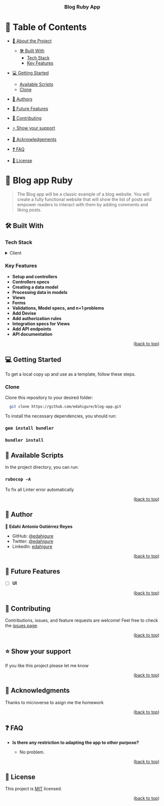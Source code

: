 <a name="readme-top"></a>

<div align="center">



  <h3><b>Blog Ruby App</b></h3>

</div>

# 📗 Table of Contents

- [📖 About the Project](#about-project)

  - [🛠 Built With](#built-with)
    - [Tech Stack](#tech-stack)
    - [Key Features](#key-features)
- [💻 Getting Started](#getting-started)
  - [Available Scripts](#available-scripts)
  - [Clone](#clone)
- [👥 Authors](#authors)
- [🔭 Future Features](#future-features)
- [🤝 Contributing](#contributing)
- [⭐️ Show your support](#support)
- [🙏 Acknowledgements](#acknowledgements)
- [❓ FAQ](#faq)
- [📝 License](#license)

# 📖 Blog app Ruby 

> The Blog app will be a classic example of a blog website. You will create a fully functional website that will show the list of posts and empower readers to interact with them by adding comments and liking posts.

## 🛠 Built With <a name="built-with"></a>

### Tech Stack <a name="tech-stack"></a>

<details>
  <summary>Client</summary>
  <ul>
    <li><a href="https://en.wikipedia.org/wiki/Ruby_(programming_language)">Ruby</a></li>
  </ul>
</details>

<!-- Features -->

### Key Features <a name="key-features"></a>


- **Setup and controllers**
- **Controllers specs**
- **Creating a data model**
- **Processing data in models**
- **Views**
- **Forms**
- **Validations, Model specs, and n+1 problems**
- **Add Devise**
- **Add authorization rules**
- **Integration specs for Views**
- **Add API endpoints**
- **API documentation**


<p align="right">(<a href="#readme-top">back to top</a>)</p>

## 💻 Getting Started <a name="getting-started"></a>

To get a local copy up and use as a template, follow these steps.

### Clone <a name="clone"></a>

Clone this repository to your desired folder:

```sh
  git clone https://github.com/edahigure/blog-app.git
```

To install the necessary dependencies, you should run:

### `gem install bundler`

### `bundler install`

## 🤖 Available Scripts <a name="available-scripts"></a>

In the project directory, you can run:

### `rubocop -A`

To fix all Linter error automatically

<p align="right">(<a href="#readme-top">back to top</a>)</p>

<!-- AUTHOR -->

## 👥 Author <a name="authors"></a>



👤 **Edahi Antonio Gutiérrez Reyes**

- GitHub: [@edahigure](https://github.com/edahigure)
- Twitter: [@edahigure](https://twitter.com/edahigure)
- LinkedIn: [edahigure](https://www.linkedin.com/in/edahigure/)

<p align="right">(<a href="#readme-top">back to top</a>)</p>

## 🔭 Future Features <a name="future-features"></a>

- [ ] **UI**

<p align="right">(<a href="#readme-top">back to top</a>)</p>

## 🤝 Contributing <a name="contributing"></a>

Contributions, issues, and feature requests are welcome!
Feel free to check the [issues page](https://github.com/edahigure/blog-app/issues).

<p align="right">(<a href="#readme-top">back to top</a>)</p>

## ⭐️ Show your support <a name="support"></a>

If you like this project please let me know

<p align="right">(<a href="#readme-top">back to top</a>)</p>

## 🙏 Acknowledgments <a name="acknowledgements"></a>

Thanks to microverse to asign me the homework
<br/>

<p align="right">(<a href="#readme-top">back to top</a>)</p>

## ❓ FAQ <a name="faq"></a>

- **Is there any restriction to adapting the app to other purpose?**

  - No problem.

<p align="right">(<a href="#readme-top">back to top</a>)</p>

## 📝 License <a name="license"></a>

This project is [MIT](./LICENSE) licensed.

<p align="right">(<a href="#readme-top">back to top</a>)</p>

